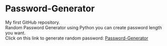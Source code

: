 # Password-Generator
My first GitHub repository.
<br>
Random Password Generator using Python you can create password length you want.
<br>
Click on this link to generate random password: <a href="https://tech-aditya-code.github.io/Password-Generator/Password Generator/Password Generator.py">Password-Generator</a>
